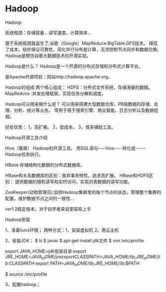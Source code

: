 # Hadoop
Hadoop

系统瓶颈：存储容量，读写速度，计算效率...

基于系统瓶颈就诞生了,谷歌（Google）MapReduce.BigTable.GFS技术。 降低了成本，软件保证可靠性，简化并行分布是计算，无须控制节点同步和数据交换。 Hadoop是模仿谷歌大数据技术的开源实现。

Hadoop是什么？
Hadoop是一个开源的分布式存储和分布式计算平台。

是Apache开源项目：网站http://hadoop.apache.org。

Hadoop的组成 两个核心组成： HDFS：分布式文件系统，存储海量的数据。 MapReduce :并发处理框架，实现任务分解和调度。

Hadoop可以用来做什么呢？ 可以用来搭建大型数据仓库，PB级数据的存储、处理、分析、统计等业务。 常用于用于搜索引擎、商业智能、日志分析以及数据挖掘。

好处优势： 1，高扩展。 2，低成本。 3，很多辅助工具。

Hadoop开源工具介绍

Hive（蜜蜂） Hadoop的开源工具。 用SQL语句----hive----转化成-----Hadoop任务执行。

HBase 存储结构化数据的分布式数据库。

HBase和关系数据库的区别：放弃事务特性，追求高扩展。 HBase和HDFS区别： 提供数据的随机读写和实时访问，实现对表数据的读写功能。

ZooKeeper(动物管理员):监控Hadoop集群里的每个节点的状态，管理整个集群的配置，维护数据节点之间的一致性...

ver1.2稳定版本，对于初学者来说更容易上手

Hadoop安装

1、准备liunx环境； 两种方式：1，安装虚拟机 2，用云主机

2、安装JDK； $ ls $ javac $ apt-get install jdk文件 $ vim /etc/profile

export JAVA_HOME=jdk安装目录 export JRE_HOME=$JAVA_HOME/jre export CLASSPATH=$JAVA_HOME/lib;$JRE_HOME/lib:$CLASSPATH export PATH=$JAVA_HOME/lib;$JRE_HOME/lib:$PATH

$ source /etc/profile

3、配置hadoop；
